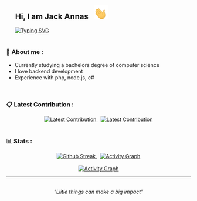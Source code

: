 <!-- Afrizal Yogi - README Profiles -->



<div>
	<h2>&nbsp &nbsp &nbspHi, I am Jack Annas
	&nbsp 
	<img src="https://github.com/afrizalyogi/cdn/blob/main/Assets/GIF/wavehand.gif" width="40px"/></h2>
</div>

<div>
	&nbsp &nbsp &nbsp
	<a href="https://git.io/typing-svg" target="_blank">
		<img src="https://readme-typing-svg.herokuapp.com?font=Helvetica&color=58A6FF&vCenter=true&lines=Interested+to+learn+about+new+things;Hungry+for+knowledge+and+experience;" alt="Typing SVG"/>
	</a>
</div>

<br/>

### 📖 About me :
- Currently studying a bachelors degree of computer science
- I love backend development
- Experience with php, node.js, c#

<br/>

### 📋 Latest Contribution :
<div align="center">
	<a href="https://github.com/shravan20/github-readme-quotes" target="_blank">
		<img src="https://github-readme-stats.vercel.app/api/pin/?username=JackAnnas&repo=SonaAuth-Bot&border_radius=10" alt="Latest Contribution" width="42.5%"/>
	</a>
	&nbsp
	<a href="https://github.com/Chilled-Bot/chilled-bot.github.io" target="_blank">
		<img src="https://github-readme-stats.vercel.app/api/pin/?username=JackAnnas&repo=autobot&border_radius=10" alt="Latest Contribution" width="50%"/>
	</a>
</div>

<br/>

### 📊 Stats :
<div align="center">
	<a href="https://git.io/streak-stats" target="_blank">
		<img src="https://github-readme-streak-stats.herokuapp.com?user=JackAnnas&ring=007AFF&currStreakNum=007AFF&currStreakLabel=007AFF&fire=007AFF" alt="Github Streak" width="42.5%"/>
	</a>
	&nbsp
	<a href="https://github.com/anuraghazra/github-readme-stats" target="_blank">
		<img src="https://github-readme-stats.vercel.app/api?username=JackAnnas&hide_title=true&include_all_commits=true&count_private=true&border_radius=3" alt="Activity Graph"width="50%"/>
	</a>
</div>

<br/>

<div align="center">
	<a href="https://github.com/ashutosh00710/github-readme-activity-graph" target="_blank">
		<img src="https://activity-graph.herokuapp.com/graph?username=JackAnnas&bg_color=fffefe&color=161616&line=007aff&hide_title=true" alt="Activity Graph" width="94%"/>
	</a>
</div>

---

<br/>

<div align="center">
  <i>"Liitle things can make a big impact"</i>
</div>



